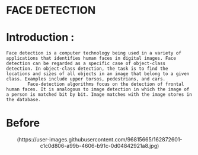 # FACE DETECTION
# Introduction :
 	Face detection is a computer technology being used in a variety of applications that identifies human faces in digital images. Face detection can be regarded as a specific case of object-class detection. In object-class detection, the task is to find the locations and sizes of all objects in an image that belong to a given class. Examples include upper torsos, pedestrians, and cars.
           	Face-detection algorithms focus on the detection of frontal human faces. It is analogous to image detection in which the image of a person is matched bit by bit. Image matches with the image stores in the database. 
# Before     
<p align="center">
  (https://user-images.githubusercontent.com/96815665/162872601-c1c0d806-a99b-4606-b91c-0d04842921a8.jpg)
</p>
